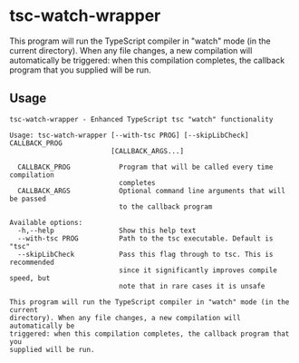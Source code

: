# tsc-watch-wrapper

This program will run the TypeScript compiler in "watch" mode (in the current
directory). When any file changes, a new compilation will automatically be
triggered: when this compilation completes, the callback program that you
supplied will be run.

## Usage

```
tsc-watch-wrapper - Enhanced TypeScript tsc "watch" functionality

Usage: tsc-watch-wrapper [--with-tsc PROG] [--skipLibCheck] CALLBACK_PROG
                         [CALLBACK_ARGS...]

  CALLBACK_PROG            Program that will be called every time compilation
                           completes
  CALLBACK_ARGS            Optional command line arguments that will be passed
                           to the callback program

Available options:
  -h,--help                Show this help text
  --with-tsc PROG          Path to the tsc executable. Default is "tsc"
  --skipLibCheck           Pass this flag through to tsc. This is recommended
                           since it significantly improves compile speed, but
                           note that in rare cases it is unsafe

This program will run the TypeScript compiler in "watch" mode (in the current
directory). When any file changes, a new compilation will automatically be
triggered: when this compilation completes, the callback program that you
supplied will be run.
```
